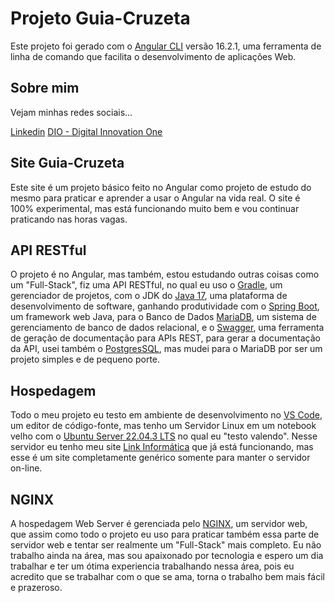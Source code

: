 # Projeto Guia-Cruzeta

Este projeto foi gerado com o [Angular CLI](https://github.com/angular/angular-cli) versão 16.2.1, uma ferramenta de linha de comando que facilita o desenvolvimento de aplicações Web.

## Sobre mim

Vejam minhas redes sociais...

[Linkedin](https://www.linkedin.com/in/agryo/)
[DIO - Digital Innovation One](https://www.dio.me/users/agryo)

## Site Guia-Cruzeta

Este site é um projeto básico feito no Angular como projeto de estudo do mesmo para praticar e aprender a usar o Angular na vida real. O site é 100% experimental, mas está funcionando muito bem e vou continuar praticando nas horas vagas.

## API RESTful

O projeto é no Angular, mas também, estou estudando outras coisas como um "Full-Stack", fiz uma API RESTful, no qual eu uso o [Gradle](https://gradle.org/),  um gerenciador de projetos, com o JDK do [Java 17](https://www.java.com/pt-BR/), uma plataforma de desenvolvimento de software, ganhando produtividade com o [Spring Boot](https://spring.io/projects/spring-boot), um framework web Java, para o Banco de Dados [MariaDB](https://mariadb.org/), um sistema de gerenciamento de banco de dados relacional, e o [Swagger](https://swagger.io/), uma ferramenta de geração de documentação para APIs REST, para gerar a documentação da API, usei também o [PostgresSQL](https://www.postgresql.org/), mas mudei para o MariaDB por ser um projeto simples e de pequeno porte.

## Hospedagem

Todo o meu projeto eu testo em ambiente de desenvolvimento no [VS Code](https://code.visualstudio.com/), um editor de código-fonte, mas tenho um Servidor Linux em um notebook velho com o [Ubuntu Server 22.04.3 LTS](https://ubuntu.com/download/server) no qual eu "testo valendo". Nesse servidor eu tenho meu site [Link Informática](https://agryo.cruzeta.com.br/) que já está funcionando, mas esse é um site completamente genérico somente para manter o servidor on-line.

## NGINX

A hospedagem Web Server é gerenciada pelo [NGINX](https://www.nginx.com/), um servidor web, que assim como todo o projeto eu uso para praticar também essa parte de servidor web e tentar ser realmente um "Full-Stack" mais completo.
Eu não trabalho ainda na área, mas sou apaixonado por tecnologia e espero um dia trabalhar e ter um ótima experiencia trabalhando nessa área, pois eu acredito que se trabalhar com o que se ama, torna o trabalho bem mais fácil e prazeroso.
